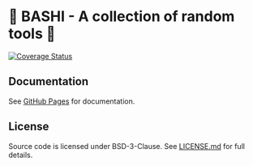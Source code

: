 # :dog: BASHI - A collection of random tools :tada:

[![Coverage Status](https://coveralls.io/repos/github/KK578/bashi/badge.svg?branch=master)](https://coveralls.io/github/KK578/bashi?branch=master)

## Documentation

See [GitHub Pages](https://kk578.github.io/bashi/) for documentation.

## License

Source code is licensed under BSD-3-Clause.
See [LICENSE.md](https://github.com/KK578/bashi/blob/master/LICENSE.md) for full details.
